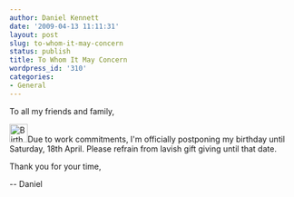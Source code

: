 ```yaml
---
author: Daniel Kennett
date: '2009-04-13 11:11:31'
layout: post
slug: to-whom-it-may-concern
status: publish
title: To Whom It May Concern
wordpress_id: '310'
categories:
- General
---
```


To all my friends and family,

<img src="http://danielkennett.org/pictures/for_posts/2009/04/birthday.png" alt="Birthday Cake" title="Birthday Cake" width="32" height="32" class="alignright size-full wp-image-311" />Due to work commitments, I'm officially postponing my birthday until Saturday, 18th April. Please refrain from lavish gift giving until that date. 

Thank you for your time,

-- Daniel